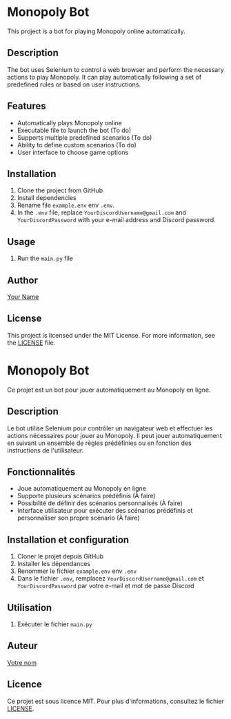 # Monopoly Bot

This project is a bot for playing Monopoly online automatically.

## Description

The bot uses Selenium to control a web browser and perform the necessary actions to play Monopoly. It can play automatically following a set of predefined rules or based on user instructions.

## Features

- Automatically plays Monopoly online
- Executable file to launch the bot (To do)
- Supports multiple predefined scenarios (To do)
- Ability to define custom scenarios (To do)
- User interface to choose game options

## Installation

1. Clone the project from GitHub
2. Install dependencies
3. Rename file `example.env` env `.env`.
4. In the `.env` file, replace `YourDiscordUsername@gmail.com` and `YourDiscordPassword` with your e-mail address and Discord password.

## Usage

1. Run the `main.py` file

## Author

[Your Name](https://github.com/shadazls)

## License

This project is licensed under the MIT License. For more information, see the [LICENSE](LICENSE) file.

# Monopoly Bot

Ce projet est un bot pour jouer automatiquement au Monopoly en ligne.

## Description

Le bot utilise Selenium pour contrôler un navigateur web et effectuer les actions nécessaires pour jouer au Monopoly. Il peut jouer automatiquement en suivant un ensemble de règles prédéfinies ou en fonction des instructions de l'utilisateur.

## Fonctionnalités

- Joue automatiquement au Monopoly en ligne
- Supporte plusieurs scénarios prédéfinis (À faire)
- Possibilité de définir des scénarios personnalisés (À faire)
- Interface utilisateur pour exécuter des scénarios prédéfinis et personnaliser son propre scénario (À faire)

## Installation et configuration

1. Cloner le projet depuis GitHub
2. Installer les dépendances
3. Renommer le fichier `example.env` env `.env`
4. Dans le fichier `.env`, remplacez `YourDiscordUsername@gmail.com` et `YourDiscordPassword` par votre e-mail et mot de passe Discord

## Utilisation

1. Exécuter le fichier `main.py`

## Auteur

[Votre nom](https://github.com/shadazls)

## Licence

Ce projet est sous licence MIT. Pour plus d'informations, consultez le fichier [LICENSE](LICENSE).
